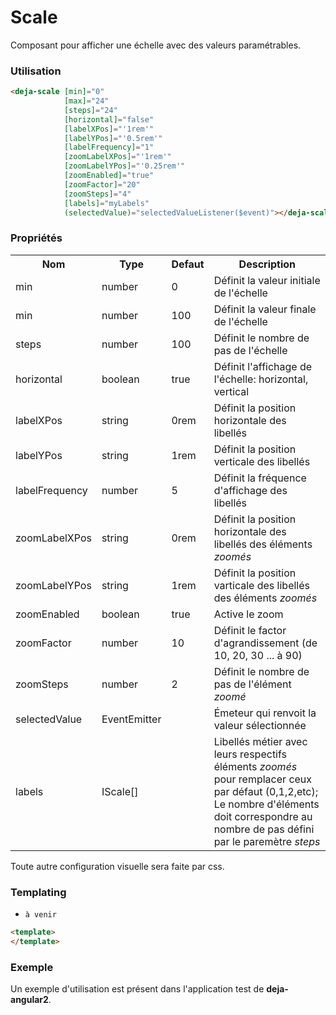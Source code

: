# Scale
Composant pour afficher une échelle avec des valeurs paramétrables.

### Utilisation

```html
<deja-scale [min]="0"
            [max]="24"
            [steps]="24"
            [horizontal]="false"
            [labelXPos]="'1rem'"
            [labelYPos]="'0.5rem'"
            [labelFrequency]="1"
            [zoomLabelXPos]="'1rem'"
            [zoomLabelYPos]="'0.25rem'"
            [zoomEnabled]="true"
            [zoomFactor]="20"
            [zoomSteps]="4"
            [labels]="myLabels"
            (selectedValue)="selectedValueListener($event)"></deja-scale>
```

### Propriétés

<table>
<tr>
    <th>Nom</th>
    <th>Type</th>
    <th>Defaut</th>
    <th>Description</th>
</tr>
<tr>
	<td>min</td>
	<td>number</td>
	<td>0</td>
	<td>Définit la valeur initiale de l'échelle</td>
</tr>
<tr>
	<td>min</td>
	<td>number</td>
	<td>100</td>
	<td>Définit la valeur finale de l'échelle</td>
</tr>
<tr>
	<td>steps</td>
	<td>number</td>
	<td>100</td>
	<td>Définit le nombre de pas de l'échelle</td>
</tr>
<tr>
	<td>horizontal</td>
	<td>boolean</td>
	<td>true</td>
	<td>Définit l'affichage de l'échelle: horizontal, vertical</td>
</tr>
<tr>
	<td>labelXPos</td>
	<td>string</td>
	<td>0rem</td>
	<td>Définit la position horizontale des libellés</td>
</tr>
<tr>
	<td>labelYPos</td>
	<td>string</td>
	<td>1rem</td>
	<td>Définit la position verticale des libellés</td>
</tr>
<tr>
	<td>labelFrequency</td>
	<td>number</td>
	<td>5</td>
	<td>Définit la fréquence d'affichage des libellés</td>
</tr>
<tr>
	<td>zoomLabelXPos</td>
	<td>string</td>
	<td>0rem</td>
	<td>Définit la position horizontale des libellés des éléments <i>zoomés</i></td>
</tr>
<tr>
	<td>zoomLabelYPos</td>
	<td>string</td>
	<td>1rem</td>
	<td>Définit la position varticale des libellés des éléments <i>zoomés</i></td>
</tr>
<tr>
	<td>zoomEnabled</td>
	<td>boolean</td>
	<td>true</td>
	<td>Active le zoom</td>
</tr>
<tr>
	<td>zoomFactor</td>
	<td>number</td>
	<td>10</td>
	<td>Définit le factor d'agrandissement (de 10, 20, 30 ... à 90)</td>
</tr>
<tr>
	<td>zoomSteps</td>
	<td>number</td>
	<td>2</td>
	<td>Définit le nombre de pas de l'élément <i>zoomé</i></td>
</tr>
<tr>
	<td>selectedValue</td>
	<td>EventEmitter<string></td>
	<td></td>
	<td>Émeteur qui renvoit la valeur sélectionnée</td>
</tr>
<tr>
	<td>labels</td>
	<td>IScale[]</td>
	<td></td>
	<td>Libellés métier avec leurs respectifs éléments <i>zoomés</i> pour remplacer ceux par défaut (0,1,2,etc); Le nombre d'éléments doit correspondre au nombre de pas défini par le paremètre <i>steps</i></td>
</tr>
</table>

Toute autre configuration visuelle sera faite par css.

### Templating

  - `à venir`
```html
<template>
</template>
```



### Exemple
Un exemple d'utilisation est présent dans l'application test de **deja-angular2**.